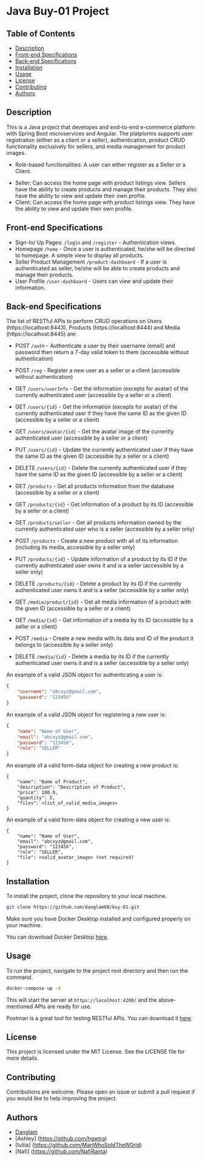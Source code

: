 # Java Buy-01 Project

## Table of Contents
- [Description](#description)
- [Front-end Specifications](#front-end-specifications)
- [Back-end Specifications](#back-endspecifications)
- [Installation](#installation)
- [Usage](#usage)
- [License](#license)
- [Contributing](#contributing)
- [Authors](#authors)

## Description

This is a Java project that developes and end-to-end e-commerce platform with Spring Boot microservices and Angular. The platplorms supports user registration (either as a client or a seller), authentication, product CRUD functionality exclusively for sellers, and media management for product images.

* Role-based functionalities: A user can either register as a Seller or a Client.
- Seller: Can access the home page with product listings view. Sellers have the ability to create products and manage their products. They also have the ability to view and update their own profile.
- Client: Can access the home page with product listings view. They have the ability to view and update their own profile.

## Front-end Specifications

- Sign-In/ Up Pages: `/login` and `/register` - Authentication views. 
- Homepage `/home` - Once a user is authenticated, he/she will be directed to homepage. A simple view to display all products. 
- Seller Product Management `/product-dashboard` - If a user is authenticated as seller, he/she will be able to create products and manage their products.
- User Profile `/user-dashboard` - Users can view and update their information.

## Back-end Specifications

The list of RESTful APIs to perform CRUD operations on Users (https://localhost:8443), Products (https://localhost:8444) and Media (https://localhost:8445) are:

- POST `/auth` - Authenticate a user by their username (email) and password then return a 7-day valid token to them (accessible without authentication)
- POST `/reg` - Register a new user as a seller or a client (accessible without authentication)

- GET `/users/userInfo` - Get the information (excepts for avatar) of the currently authenticated user (accessible by a seller or a client)
- GET `/users/{id}` - Get the information (excepts for avatar) of the currently authenticated user if they have the same ID as the given ID (accessible by a seller or a client)
- GET `/users/avatar/{id}` - Get the avatar image of the currently authenticated user (accessible by a seller or a client)
- PUT `/users/{id}` - Update the currently authenticated user if they have the same ID as the given ID (accessible by a seller or a client)
- DELETE `/users/{id}` - Delete the currently authenticated user if they have the same ID as the given ID (accessible by a seller or a client)

- GET `/products` - Get all products information from the database (accessible by a seller or a client)
- GET `/products/{id}` - Get information of a product by its ID (accessible by a seller or a client)
- GET `/products/seller` - Get all products information owned by the currently authenticated user who is a seller (accessible by a seller only)
- POST `/products` - Create a new product with all of its information (including its media, accessible by a seller only)
- PUT `/products/{id}` - Update information of a product by its ID if the currently authenticated user owns it and is a seller (accessible by a seller only)
- DELETE `/products/{id}` - Delete a product by its ID if the currently authenticated user owns it and is a seller (accessible by a seller only)

- GET `/media/product/{id}` - Get all media information of a product with the given ID (accessible by a seller or a client)
- GET `/media/{id}` - Get information of a media by its ID (accessible by a seller or a client)
- POST `/media` - Create a new media with its data and ID of the product it belongs to (accessible by a seller only)
- DELETE `/media/{id}` - Delete a media by its ID if the currently authenticated user owns it and is a seller (accessible by a seller only)

An example of a valid JSON object for authenticating a user is:

```json
{
    "username": "abcxyz@gmail.com",
    "password": "123456"
}
```

An example of a valid JSON object for registering a new user is:

```json
{
    "name": "Name of User",
    "email": "abcxyz@gmail.com",
    "password": "123456",
    "role": "SELLER"
}
```

An example of a valid form-data object for creating a new product is:

```formData
{
    "name": "Name of Product",
    "description": "Description of Product",
    "price": 100.0,
    "quantity": 5,
    "files": <list_of_valid_media_images>
}
```

An example of a valid form-data object for creating a new user is:

```formData
{
    "name": "Name of User",
    "email": "abcxyz@gmail.com",
    "password": "123456",
    "role": "SELLER",
    "file": <valid_avatar_image> (not required)
}
```

## Installation

To install the project, clone the repository to your local machine.

```bash
git clone https://github.com/danglam88/buy-01.git
```

Make sure you have Docker Desktop installed and configured properly on your machine.

You can download Docker Desktop [here](https://www.docker.com/products/docker-desktop/).

## Usage

To run the project, navigate to the project root directory and then run the command.

```bash
docker-compose up -d
```

This will start the server at `https://localhost:4200/` and the above-mentioned APIs are ready for use.

Postman is a great tool for testing RESTful APIs. You can download it [here](https://www.postman.com/downloads/).

## License

This project is licensed under the MIT License. See the LICENSE file for more details.

## Contributing

Contributions are welcome. Please open an issue or submit a pull request if you would like to help improving the project.

## Authors

- [Danglam](https://github.com/danglam88)
- [Ashley] (https://github.com/hgwtra)
- [Iuliia] (https://github.com/ManWhoSoldTheW0rld)
- [Nafi] (https://github.com/NafiRanta)

